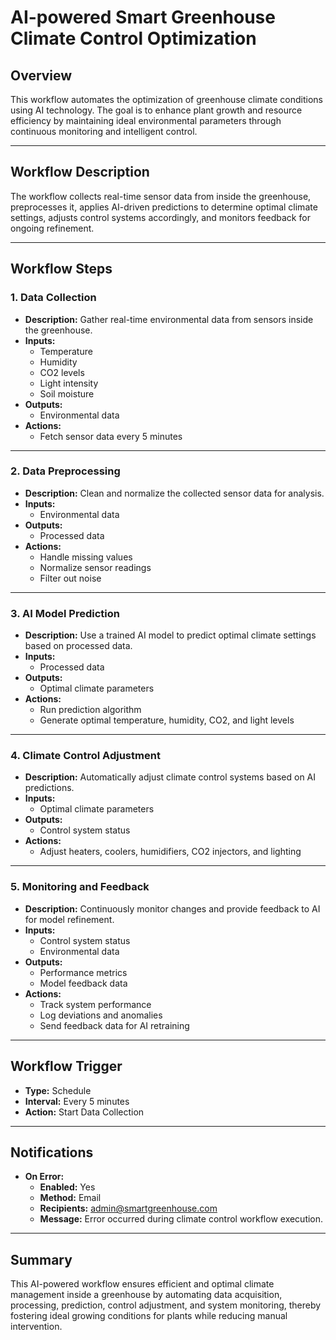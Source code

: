 # AI-powered Smart Greenhouse Climate Control Optimization

## Overview
This workflow automates the optimization of greenhouse climate conditions using AI technology. The goal is to enhance plant growth and resource efficiency by maintaining ideal environmental parameters through continuous monitoring and intelligent control.

---

## Workflow Description
The workflow collects real-time sensor data from inside the greenhouse, preprocesses it, applies AI-driven predictions to determine optimal climate settings, adjusts control systems accordingly, and monitors feedback for ongoing refinement.

---

## Workflow Steps

### 1. Data Collection
- **Description:** Gather real-time environmental data from sensors inside the greenhouse.
- **Inputs:** 
  - Temperature
  - Humidity
  - CO2 levels
  - Light intensity
  - Soil moisture
- **Outputs:** 
  - Environmental data
- **Actions:** 
  - Fetch sensor data every 5 minutes

---

### 2. Data Preprocessing
- **Description:** Clean and normalize the collected sensor data for analysis.
- **Inputs:** 
  - Environmental data
- **Outputs:** 
  - Processed data
- **Actions:** 
  - Handle missing values
  - Normalize sensor readings
  - Filter out noise

---

### 3. AI Model Prediction
- **Description:** Use a trained AI model to predict optimal climate settings based on processed data.
- **Inputs:** 
  - Processed data
- **Outputs:** 
  - Optimal climate parameters
- **Actions:** 
  - Run prediction algorithm
  - Generate optimal temperature, humidity, CO2, and light levels

---

### 4. Climate Control Adjustment
- **Description:** Automatically adjust climate control systems based on AI predictions.
- **Inputs:** 
  - Optimal climate parameters
- **Outputs:** 
  - Control system status
- **Actions:** 
  - Adjust heaters, coolers, humidifiers, CO2 injectors, and lighting

---

### 5. Monitoring and Feedback
- **Description:** Continuously monitor changes and provide feedback to AI for model refinement.
- **Inputs:** 
  - Control system status
  - Environmental data
- **Outputs:** 
  - Performance metrics
  - Model feedback data
- **Actions:** 
  - Track system performance
  - Log deviations and anomalies
  - Send feedback data for AI retraining

---

## Workflow Trigger
- **Type:** Schedule
- **Interval:** Every 5 minutes
- **Action:** Start Data Collection

---

## Notifications
- **On Error:**
  - **Enabled:** Yes
  - **Method:** Email
  - **Recipients:** admin@smartgreenhouse.com
  - **Message:** Error occurred during climate control workflow execution.

---

## Summary
This AI-powered workflow ensures efficient and optimal climate management inside a greenhouse by automating data acquisition, processing, prediction, control adjustment, and system monitoring, thereby fostering ideal growing conditions for plants while reducing manual intervention.